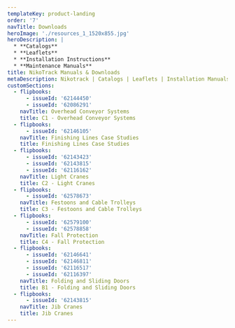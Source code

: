 ```yaml
---
templateKey: product-landing
order: '7'
navTitle: Downloads
heroImage: './resources_1_1520x855.jpg'
heroDescription: |
  * **Catalogs**
  * **Leaflets**
  * **Installation Instructions**
  * **Maintenance Manuals**
title: NikoTrack Manuals & Downloads
metaDescription: Nikotrack | Catalogs | Leaflets | Installation Manuals for Overhead Conveyors | Light Cranes | Fall Arrest Protection | Heavy Duty Sliding Doors
customSections:
  - flipbooks:
      - issueId: '62144450'
      - issueId: '62086291'
    navTitle: Overhead Conveyor Systems
    title: C1 - Overhead Conveyor Systems
  - flipbooks:
      - issueId: '62146105'
    navTitle: Finishing Lines Case Studies
    title: Finishing Lines Case Studies
  - flipbooks:
      - issueId: '62143423'
      - issueId: '62143815'
      - issueId: '62116162'
    navTitle: Light Cranes
    title: C2 - Light Cranes
  - flipbooks:
      - issueId: '62578673'
    navTitle: Festoons and Cable Trolleys
    title: C3 - Festoons and Cable Trolleys
  - flipbooks:
      - issueId: '62579100'
      - issueId: '62578858'
    navTitle: Fall Protection
    title: C4 - Fall Protection
  - flipbooks:
      - issueId: '62146641'
      - issueId: '62146811'
      - issueId: '62116517'
      - issueId: '62116397'
    navTitle: Folding and Sliding Doors
    title: B1 - Folding and Sliding Doors
  - flipbooks:
      - issueId: '62143815'
    navTitle: Jib Cranes
    title: Jib Cranes
---
```

